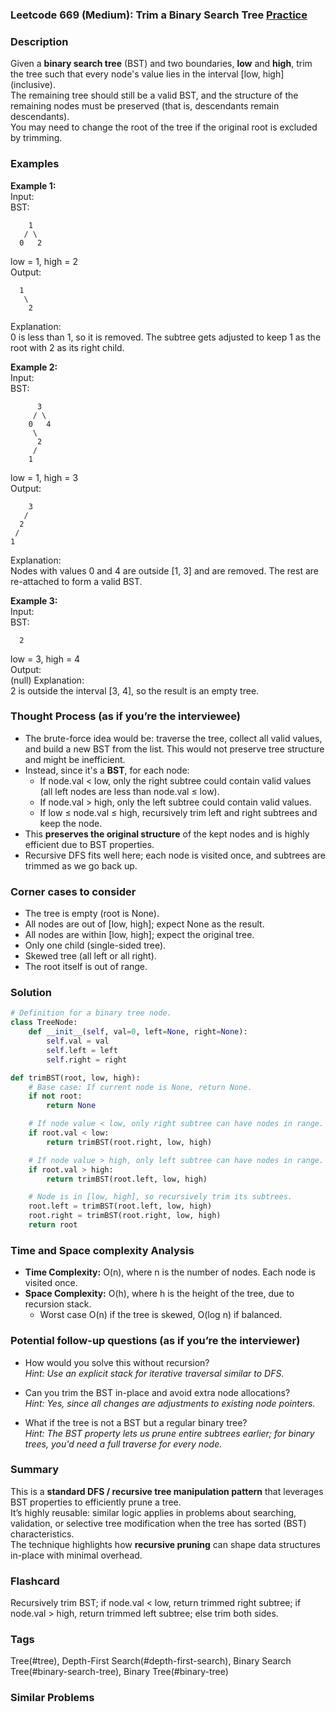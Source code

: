 ### Leetcode 669 (Medium): Trim a Binary Search Tree [Practice](https://leetcode.com/problems/trim-a-binary-search-tree)

### Description  
Given a **binary search tree** (BST) and two boundaries, **low** and **high**, trim the tree such that every node's value lies in the interval [low, high] (inclusive).  
The remaining tree should still be a valid BST, and the structure of the remaining nodes must be preserved (that is, descendants remain descendants).  
You may need to change the root of the tree if the original root is excluded by trimming.

### Examples  

**Example 1:**  
Input:  
BST:  
```
    1
   / \
  0   2
```
low = 1, high = 2  
Output:  
```
  1
   \
    2
```
Explanation:  
0 is less than 1, so it is removed. The subtree gets adjusted to keep 1 as the root with 2 as its right child.

**Example 2:**  
Input:  
BST:  
```
      3
     / \
    0   4
     \
      2
     /
    1
```
low = 1, high = 3  
Output:  
```
    3
   /
  2
 /
1
```
Explanation:  
Nodes with values 0 and 4 are outside [1, 3] and are removed. The rest are re-attached to form a valid BST.

**Example 3:**  
Input:  
BST:  
```
  2
```
low = 3, high = 4  
Output:  
(null)
Explanation:  
2 is outside the interval [3, 4], so the result is an empty tree.

### Thought Process (as if you’re the interviewee)  
- The brute-force idea would be: traverse the tree, collect all valid values, and build a new BST from the list. This would not preserve tree structure and might be inefficient.
- Instead, since it's a **BST**, for each node:
    - If node.val < low, only the right subtree could contain valid values (all left nodes are less than node.val ≤ low).
    - If node.val > high, only the left subtree could contain valid values.
    - If low ≤ node.val ≤ high, recursively trim left and right subtrees and keep the node.
- This **preserves the original structure** of the kept nodes and is highly efficient due to BST properties.
- Recursive DFS fits well here; each node is visited once, and subtrees are trimmed as we go back up.

### Corner cases to consider  
- The tree is empty (root is None).
- All nodes are out of [low, high]; expect None as the result.
- All nodes are within [low, high]; expect the original tree.
- Only one child (single-sided tree).
- Skewed tree (all left or all right).
- The root itself is out of range.

### Solution

```python
# Definition for a binary tree node.
class TreeNode:
    def __init__(self, val=0, left=None, right=None):
        self.val = val
        self.left = left
        self.right = right

def trimBST(root, low, high):
    # Base case: If current node is None, return None.
    if not root:
        return None

    # If node value < low, only right subtree can have nodes in range.
    if root.val < low:
        return trimBST(root.right, low, high)

    # If node value > high, only left subtree can have nodes in range.
    if root.val > high:
        return trimBST(root.left, low, high)

    # Node is in [low, high], so recursively trim its subtrees.
    root.left = trimBST(root.left, low, high)
    root.right = trimBST(root.right, low, high)
    return root
```

### Time and Space complexity Analysis  

- **Time Complexity:** O(n), where n is the number of nodes. Each node is visited once.
- **Space Complexity:** O(h), where h is the height of the tree, due to recursion stack.  
    - Worst case O(n) if the tree is skewed, O(log n) if balanced.

### Potential follow-up questions (as if you’re the interviewer)  

- How would you solve this without recursion?  
  *Hint: Use an explicit stack for iterative traversal similar to DFS.*

- Can you trim the BST in-place and avoid extra node allocations?  
  *Hint: Yes, since all changes are adjustments to existing node pointers.*

- What if the tree is not a BST but a regular binary tree?  
  *Hint: The BST property lets us prune entire subtrees earlier; for binary trees, you'd need a full traverse for every node.*

### Summary  
This is a **standard DFS / recursive tree manipulation pattern** that leverages BST properties to efficiently prune a tree.  
It’s highly reusable: similar logic applies in problems about searching, validation, or selective tree modification when the tree has sorted (BST) characteristics.  
The technique highlights how **recursive pruning** can shape data structures in-place with minimal overhead.


### Flashcard
Recursively trim BST; if node.val < low, return trimmed right subtree; if node.val > high, return trimmed left subtree; else trim both sides.

### Tags
Tree(#tree), Depth-First Search(#depth-first-search), Binary Search Tree(#binary-search-tree), Binary Tree(#binary-tree)

### Similar Problems
